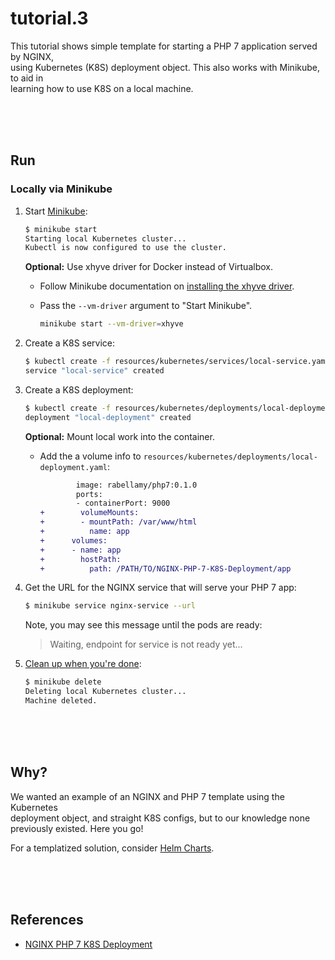 # tutorial.3

This tutorial shows simple template for starting a PHP 7 application served by NGINX,  
using Kubernetes (K8S) deployment object. This also works with Minikube, to aid in  
learning how to use K8S on a local machine. 

<br/><br/><br/>

## Run  
### Locally via Minikube
1. Start [Minikube](https://github.com/kubernetes/minikube):

    ```bash
    $ minikube start
    Starting local Kubernetes cluster...
    Kubectl is now configured to use the cluster.
    ```
    **Optional:** Use xhyve driver for Docker instead of Virtualbox.

    - Follow Minikube documentation on [installing the xhyve driver](https://github.com/kubernetes/minikube/blob/master/DRIVERS.md#xhyve-driver).
    - Pass the `--vm-driver` argument to "Start Minikube".

        ```bash
        minikube start --vm-driver=xhyve
        ```
2. Create a K8S service:

    ```bash
    $ kubectl create -f resources/kubernetes/services/local-service.yaml
    service "local-service" created
    ```
3. Create a K8S deployment:

    ```bash
    $ kubectl create -f resources/kubernetes/deployments/local-deployment.yaml
    deployment "local-deployment" created
    ```
    **Optional:** Mount local work into the container.

    - Add the a volume info to `resources/kubernetes/deployments/local-deployment.yaml`:

        ```diff
                image: rabellamy/php7:0.1.0
                ports:
                - containerPort: 9000
        +        volumeMounts:
        +        - mountPath: /var/www/html
        +          name: app
        +      volumes:
        +      - name: app
        +        hostPath:
        +          path: /PATH/TO/NGINX-PHP-7-K8S-Deployment/app
        ```
4. Get the URL for the NGINX service that will serve your PHP 7 app:

    ```bash
    $ minikube service nginx-service --url
    ```
    Note, you may see this message until the pods are ready:
    > Waiting, endpoint for service is not ready yet...
5. [Clean up when you're done](https://www.youtube.com/watch?v=PJhXVg2QisM):

    ```bash
    $ minikube delete
    Deleting local Kubernetes cluster...
    Machine deleted.
    ````

<br/><br/><br/>

## Why?  
We wanted an example of an NGINX and PHP 7 template using the Kubernetes  
deployment object, and straight K8S configs, but to our knowledge none  
previously existed. Here you go!

For a templatized solution, consider [Helm Charts](https://github.com/kubernetes/charts).

<br/><br/><br/>

## References  
* [NGINX PHP 7 K8S Deployment](https://github.com/scottrigby/NGINX-PHP-7-K8S-Deployment)  
